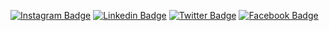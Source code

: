 [![Instagram Badge](https://img.shields.io/badge/Instagram--blue?style=social&logo=instagram&link=https://www.instagram.com/loumogwai/)](https://www.instagram.com/loumogwai/)
[![Linkedin Badge](https://img.shields.io/badge/Linkedin--blue?style=social&logo=linkedin&link=https://www.linkedin.com/in/louise-ribeiro-0211a816b)](https://www.linkedin.com/in/louise-ribeiro-0211a816b)
[![Twitter Badge](https://img.shields.io/badge/Twitter--blue?style=social&logo=twitter&link=https://twitter.com/justamogwai)](https://twitter.com/justamogwai)
[![Facebook Badge](https://img.shields.io/badge/Facebook--blue?style=social&logo=facebook&link=https://www.facebook.com/louise.ribeiro.790)](https://www.facebook.com/louise.ribeiro.790)
